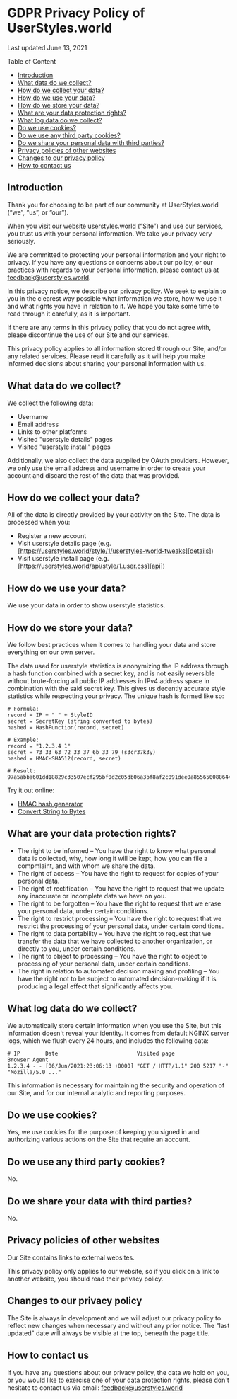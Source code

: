 # GDPR Privacy Policy of UserStyles.world

Last updated June 13, 2021

Table of Content

- [Introduction](#introduction)
- [What data do we collect?](#what-data-do-we-collect)
- [How do we collect your data?](#how-do-we-collect-your-data)
- [How do we use your data?](#how-do-we-use-your-data)
- [How do we store your data?](#how-do-we-store-your-data)
- [What are your data protection rights?](#what-are-your-data-protection-rights)
- [What log data do we collect?](#what-log-data-do-we-collect)
- [Do we use cookies?](#do-we-use-cookies)
- [Do we use any third party cookies?](#do-we-use-any-third-party-cookies)
- [Do we share your personal data with third parties?](#do-we-share-your-personal-data-with-third-parties)
- [Privacy policies of other websites](#privacy-policies-of-other-websites)
- [Changes to our privacy policy](#changes-to-our-privacy-policy)
- [How to contact us](#how-to-contact-us)


## Introduction

Thank you for choosing to be part of our community at UserStyles.world (“we”,
“us”, or “our”).

When you visit our website userstyles.world (“Site”) and use
our services, you trust us with your personal information. We take your privacy
very seriously.

We are committed to protecting your personal information and your right to
privacy. If you have any questions or concerns about our policy, or our
practices with regards to your personal information, please contact us at
[feedback@userstyles.world](mailto:feedback@userstyles.world).

In this privacy notice, we describe our privacy policy. We seek to explain to
you in the clearest way possible what information we store, how we use it and
what rights you have in relation to it. We hope you take some time to read
through it carefully, as it is important.

If there are any terms in this privacy policy that you do not agree with, please
discontinue the use of our Site and our services.

This privacy policy applies to all information stored through our Site, and/or
any related services. Please read it carefully as it will help you make informed
decisions about sharing your personal information with us.


## What data do we collect?

We collect the following data:

- Username
- Email address
- Links to other platforms
- Visited "userstyle details" pages
- Visited "userstyle install" pages

Additionally, we also collect the data supplied by OAuth providers. However, we
only use the email address and username in order to create your account and
discard the rest of the data that was provided.


## How do we collect your data?

All of the data is directly provided by your activity on the Site. The data is
processed when you:

- Register a new account
- Visit userstyle details page (e.g. [https://userstyles.world/style/1/userstyles-world-tweaks][details])
- Visit userstyle install page (e.g. [https://userstyles.world/api/style/1.user.css][api])

[details]: https://userstyles.world/style/1/userstyles-world-tweaks
[api]: https://userstyles.world/api/style/1.user.css


## How do we use your data?

We use your data in order to show userstyle statistics.


## How do we store your data?

We follow best practices when it comes to handling your data and store
everything on our own server.

The data used for userstyle statistics is anonymizing the IP address through a
hash function combined with a secret key, and is not easily reversible without
brute-forcing all public IP addresses in IPv4 address space in combination with
the said secret key. This gives us decently accurate style statistics while
respecting your privacy. The unique hash is formed like so:

```pseudo
# Formula:
record = IP + " " + StyleID
secret = SecretKey (string converted to bytes)
hashed = HashFunction(record, secret)

# Example:
record = "1.2.3.4 1"
secret = 73 33 63 72 33 37 6b 33 79 (s3cr37k3y)
hashed = HMAC-SHA512(record, secret)

# Result:
97a5abba601dd18829c33507ecf295bf0d2c05db06a3bf8af2c091dee0a8556500886443b59076057ffc5d8ad429d3d1de141e58684740729f3f24c7c435f7bb
```

Try it out online:

- [HMAC hash generator](https://cryptii.com/pipes/hmac)
- [Convert String to Bytes](https://onlinestringtools.com/convert-string-to-bytes)


## What are your data protection rights?

- The right to be informed – You have the right to know what personal data is
  collected, why, how long it will be kept, how you can file a compmlaint, and
  with whom we share the data.
- The right of access – You have the right to request for copies of your personal
  data.
- The right of rectification – You have the right to request that we update any
  inaccurate or incomplete data we have on you.
- The right to be forgotten – You have the right to request that we erase your
  personal data, under certain conditions.
- The right to restrict processing – You have the right to request that we
  restrict the processing of your personal data, under certain conditions.
- The right to data portability – You have the right to request that we transfer
  the data that we have collected to another organization, or directly to you,
  under certain conditions.
- The right to object to processing – You have the right to object to processing
  of your personal data, under certain conditions.
- The right in relation to automated decision making and profiling – You have
  the right not to be subject to automated decision-making if it is producing a
  legal effect that significantly affects you.


## What log data do we collect?

We automatically store certain information when you use the Site, but this
information doesn't reveal your identity. It comes from default NGINX server
logs, which we flush every 24 hours, and includes the following data:

```
# IP        Date                         Visited page                  Browser Agent
1.2.3.4 - - [06/Jun/2021:23:06:13 +0000] "GET / HTTP/1.1" 200 5217 "-" "Mozilla/5.0 ..."
```

This information is necessary for maintaining the security and operation of
our Site, and for our internal analytic and reporting purposes.


## Do we use cookies?

Yes, we use cookies for the purpose of keeping you signed in and authorizing
various actions on the Site that require an account.


## Do we use any third party cookies?

No.


## Do we share your data with third parties?

No.


## Privacy policies of other websites

Our Site contains links to external websites.

This privacy policy only applies to our website, so if you click on a link to
another website, you should read their privacy policy.


## Changes to our privacy policy

The Site is always in development and we will adjust our privacy policy to
reflect new changes when necessary and without any prior notice. The "last
updated" date will always be visible at the top, beneath the page title.


## How to contact us 

If you have any questions about our privacy policy, the data we hold on you, or
you would like to exercise one of your data protection rights, please don't
hesitate to contact us via email:
[feedback@userstyles.world](mailto:feedback@userstyles.world)
